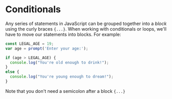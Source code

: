 # Conditionals

Any series of statements in JavaScript can be grouped together into a *block* using the curly braces `{...}`. When working with conditionals or loops, we'll have to move our statements into blocks. For example:

```javascript
const LEGAL_AGE = 19;  
var age = prompt('Enter your age:');

if (age > LEGAL_AGE) {
  console.log("You're old enough to drink!");
}
else {
  console.log("You're young enough to dream!");
}
```

Note that you don't need a semicolon after a block `{...}`
